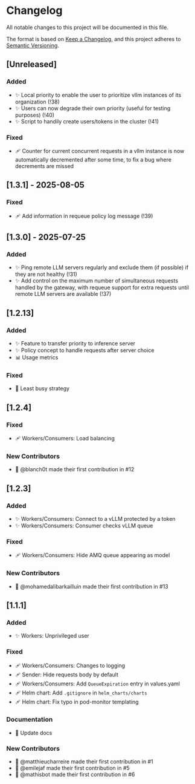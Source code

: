 # Changelog

All notable changes to this project will be documented in this file.

The format is based on [Keep a Changelog](https://keepachangelog.com/en/1.0.0/),
and this project adheres to [Semantic Versioning](https://semver.org/spec/v2.0.0.html).

## [Unreleased]

### Added
- ✨ Local priority to enable the user to prioritize vllm instances of its organization (!38)
- ✨ Users can now degrade their own priority (useful for testing purposes) (!40)
- ✨ Script to handily create users/tokens in the cluster (!41)

### Fixed
- 🩹 Counter for current concurrent requests in a vllm instance is now automatically decremented after some time, to fix a bug where decrements are missed

## [1.3.1] - 2025-08-05

### Fixed
- 🩹 Add information in requeue policy log message (!39)

## [1.3.0] - 2025-07-25

### Added
- ✨ Ping remote LLM servers regularly and exclude them (if possible) if they are not healthy (!31)
- ✨ Add control on the maximum number of simultaneous requests handled by the gateway, with requeue support for extra requests until remote LLM servers are available (!37)

## [1.2.13]

### Added
- ✨ Feature to transfer priority to inference server
- ✨ Policy concept to handle requests after server choice
- 📊 Usage metrics

### Fixed
- 🐛 Least busy strategy

## [1.2.4]

### Fixed
- 🩹 Workers/Consumers: Load balancing

### New Contributors
- 👤 @blanch0t made their first contribution in #12

## [1.2.3]

### Added
- ✨ Workers/Consumers: Connect to a vLLM protected by a token
- ✨ Workers/Consumers: Consumer checks vLLM queue

### Fixed
- 🩹 Workers/Consumers: Hide AMQ queue appearing as model

### New Contributors
- 👤 @mohamedalibarkailluin made their first contribution in #13

## [1.1.1]

### Added
- ✨ Workers: Unprivileged user

### Fixed
- 🩹 Workers/Consumers: Changes to logging
- 🩹 Sender: Hide requests body by default
- 🩹 Workers/Consumers: Add `QueueExpiration` entry in values.yaml
- 🩹 Helm chart: Add `.gitignore` in `helm_charts/charts`
- 🩹 Helm chart: Fix typo in pod-monitor templating

### Documentation
- 📖 Update docs

### New Contributors
- 👤 @matthieucharreire made their first contribution in #1  
- 👤 @emilejaf made their first contribution in #5  
- 👤 @mathisbot made their first contribution in #6

